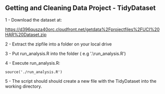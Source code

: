 ## Getting and Cleaning Data Project - TidyDataset

1 - Download the dataset at:
 
  https://d396qusza40orc.cloudfront.net/getdata%2Fprojectfiles%2FUCI%20HAR%20Dataset.zip

2 - Extract the zipfile into a folder on your local drive

3 - Put run_analysis.R into the folder ( e.g '.\run_analysis.R')

4 - Execute run_analysis.R:

```{r}
source('./run_analysis.R')
```

5 - The script should should create a new file with the TidyDataset into the working directory.
